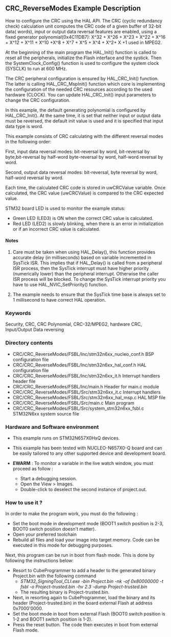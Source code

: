 ## <b>CRC_ReverseModes Example Description</b>

How to configure the CRC using the HAL API. The CRC (cyclic
redundancy check) calculation unit computes the CRC code of a given buffer of
32-bit data( words), input or output data reversal features are
enabled, using a fixed generator polynomial(0x4C11DB7):
X^32 + X^26 + X^23 + X^22 + X^16 + X^12 + X^11 + X^10 +X^8 + X^7 + X^5 + X^4 + X^2+ X +1  used in MPEG2.

At the beginning of the main program the HAL_Init() function is called to reset
all the peripherals, initialize the Flash interface and the systick.
Then the SystemClock_Config() function is used to configure the system
clock (SYSCLK) to run at 600 MHz.

The CRC peripheral configuration is ensured by HAL_CRC_Init() function.
The latter is calling HAL_CRC_MspInit() function which core is implementing
the configuration of the needed CRC resources according to the used hardware (CLOCK).
You can update HAL_CRC_Init() input parameters to change the CRC configuration.


In this example,  the default generating polynomial is configured by
HAL_CRC_Init(). At the same time, it is set that neither input or output data
must be reversed, the default init value is used and it is specified that input
data type is word.

This example consists of CRC calculating with the different reversal modes in the following order:

 First, input data reversal modes: bit-reversal by word, bit-reversal by byte,bit-reversal by half-word
                             byte-reversal by word, half-word reversal by word.
                             
 Second, output data reversal modes: bit-reversal, byte reversal by word, half-word reversal by word.

Each time, the calculated CRC code is stored in uwCRCValue variable.
Once calculated, the CRC value (uwCRCValue) is compared to the CRC expected value.

STM32 board LED is used to monitor the example status:

  - Green LED (LED3) is ON when the correct CRC value is calculated.
  - Red  LED (LED2) is slowly blinking, when there is an error in initialization or if an incorrect CRC value is calculated.

#### <b>Notes</b>

1. Care must be taken when using HAL_Delay(), this function provides accurate delay (in milliseconds)
   based on variable incremented in SysTick ISR. This implies that if HAL_Delay() is called from
   a peripheral ISR process, then the SysTick interrupt must have higher priority (numerically lower)
   than the peripheral interrupt. Otherwise the caller ISR process will be blocked.
   To change the SysTick interrupt priority you have to use HAL_NVIC_SetPriority() function.

2. The example needs to ensure that the SysTick time base is always set to 1 millisecond
   to have correct HAL operation.

### <b>Keywords</b>

Security, CRC, CRC Polynomial, CRC-32/MPEG2, hardware CRC, Input/Output Data reversing

### <b>Directory contents</b>

  - CRC/CRC_ReverseModes/FSBL/Inc/stm32n6xx_nucleo_conf.h     BSP configuration file
  - CRC/CRC_ReverseModes/FSBL/Inc/stm32n6xx_hal_conf.h        HAL configuration file
  - CRC/CRC_ReverseModes/FSBL/Inc/stm32n6xx_it.h              Interrupt handlers header file
  - CRC/CRC_ReverseModes/FSBL/Inc/main.h                      Header for main.c module  
  - CRC/CRC_ReverseModes/FSBL/Src/stm32n6xx_it.c              Interrupt handlers
  - CRC/CRC_ReverseModes/FSBL/Src/stm32n6xx_hal_msp.c         HAL MSP file
  - CRC/CRC_ReverseModes/FSBL/Src/main.c                      Main program
  - CRC/CRC_ReverseModes/FSBL/Src/system_stm32n6xx_fsbl.c     STM32N6xx system source file

### <b>Hardware and Software environment</b>

  - This example runs on STM32N657X0HxQ devices.

  - This example has been tested with NUCLEO-N657X0-Q board and can be
    easily tailored to any other supported device and development board.

  - **EWARM** : To monitor a variable in the live watch window, you must proceed as follow :
    - Start a debugging session.
    - Open the View > Images.
    - Double-click to deselect the second instance of project.out. 

### <b>How to use it ?</b>

In order to make the program work, you must do the following :

 - Set the boot mode in development mode (BOOT1 switch position is 2-3, BOOT0 switch position doesn't matter).
 - Open your preferred toolchain
 - Rebuild all files and load your image into target memory. Code can be executed in this mode for debugging purposes.

 Next, this program can be run in boot from flash mode. This is done by following the instructions below:

 - Resort to CubeProgrammer to add a header to the generated binary Project.bin with the following command
   - *STM32_SigningTool_CLI.exe -bin Project.bin -nk -of 0x80000000 -t fsbl -o Project-trusted.bin -hv 2.3 -dump Project-trusted.bin*
   - The resulting binary is Project-trusted.bin.
 - Next, in resorting again to CubeProgrammer, load the binary and its header (Project-trusted.bin) in the board external Flash at address 0x7000'0000.
 - Set the boot mode in boot from external Flash (BOOT0 switch position is 1-2 and BOOT1 switch position is 1-2).
 - Press the reset button. The code then executes in boot from external Flash mode.

